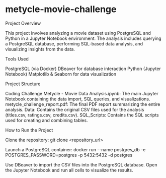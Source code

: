 # metycle-movie-challenge

Project Overview

This project involves analyzing a movie dataset using PostgreSQL and Python in a Jupyter Notebook environment. The analysis includes querying a PostgreSQL database, performing SQL-based data analysis, and visualizing insights from the data.

Tools Used

PostgreSQL (via Docker)
DBeaver for database interaction
Python (Jupyter Notebook)
Matplotlib & Seaborn for data visualization

Project Structure

Coding Challenge Metycle - Movie Data Analysis.ipynb: The main Jupyter Notebook containing the data import, SQL queries, and visualizations.
metycle_challenge_report.pdf: The final PDF report summarizing the entire analysis.
Data: Contains the original CSV files used for the analysis (titles.csv, ratings.csv, credits.csv).
SQL_Scripts: Contains the SQL scripts used for creating and combining tables.

How to Run the Project

Clone the repository:
git clone <repository_url>

Launch a PostgreSQL container:
docker run --name postgres_db -e POSTGRES_PASSWORD=postgres -p 5432:5432 -d postgres

Use DBeaver to import the CSV files into the PostgreSQL database.
Open the Jupyter Notebook and run all cells to visualize the results.
